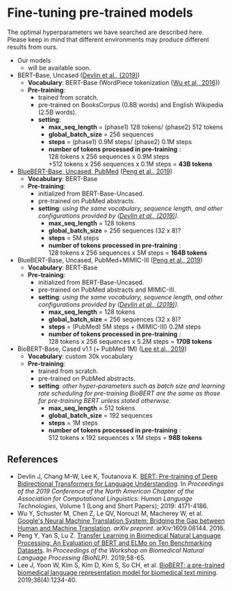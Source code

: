 
# Fine-tuning pre-trained models
The optimal hyperparameters we have searched are described here.  
Please keep in mind that different environments may produce different results from ours.

- Our models
  - will be available soon.
- BERT-Base, Uncased ([Devlin et al., (2019)](#bert))
  - **Vocabulary**: BERT-Base (WordPiece tokenization ([Wu et al., 2016](#wordpiece)))
  - **Pre-training**:
    - trained from scratch.
    - pre-trained on BooksCorpus (0.8B words) and English Wikipedia (2.5B words).
    - **setting**:
      - **max_seq_length** = (phase1) 128 tokens/ (phase2) 512 tokens
      - **global_batch_size** = 256 sequences
      - **steps** = (phase1) 0.9M steps/ (phase2) 0.1M steps
      - **number of tokens processed in pre-training** :  
        128 tokens x 256 sequences x 0.9M steps  
        +512 tokens x 256 sequences x 0.1M steps = **43B tokens**
- [BlueBERT-Base, Uncased, PubMed](./BlueBERT-Base-Uncased_P)  ([Peng et al., 2019](#bluebert))
  - **Vocabulary**: BERT-Base
  - **Pre-training**:
    - initialized from BERT-Base-Uncased.
    - pre-trained on PubMed abstracts.
    - **setting**: *using the same vocabulary, sequence length, and other configurations provided by ([Devlin et al., (2019)](#bert)).*
      - **max_seq_length** = 128 tokens
      - **global_batch_size** = 256 sequences (32 x 8)?
      - **steps** = 5M steps
      - **number of tokens processed in pre-training** :  
        128 tokens x 256 sequences x 5M steps = **164B tokens**
- BlueBERT-Base, Uncased, PubMed+MIMIC-III ([Peng et al., 2019](#bluebert))
  - **Vocabulary**: BERT-Base
  - **Pre-training**:
    - initialized from BERT-Base-Uncased.
    - pre-trained on PubMed abstracts and MIMIC-III.
    - **setting**: *using the same vocabulary, sequence length, and other configurations provided by ([Devlin et al., (2019)](#bert)).*
      - **max_seq_length** = 128 tokens
      - **global_batch_size** = 256 sequences (32 x 8)?
      - **steps** = (PubMed) 5M steps + (MIMIC-III) 0.2M steps
      - **number of tokens processed in pre-training** :  
        128 tokens x 256 sequences x 5.2M steps = **170B tokens**
- BioBERT-Base, Cased v1.1 (+ PubMed 1M) ([Lee et al., 2019](#biobert))
  - **Vocabulary**: custom 30k vocabulary
  - **Pre-training**:
    - trained from scratch.
    - pre-trained on PubMed abstracts.
    - **setting**: *other hyper-parameters such as batch size and learning rate scheduling for pre-training BioBERT are the same as those for pre-training BERT unless stated otherwise.*
      - **max_seq_length** = 512 tokens
      - **global_batch_size** = 192 sequences
      - **steps** = 1M steps
      - **number of tokens processed in pre-training** :  
        512 tokens x 192 sequences x 1M steps = **98B tokens**

## References
- <a id="bert"></a>Devlin J, Chang M-W, Lee K, Toutanova K. [BERT: Pre-training of Deep Bidirectional Transformers for Language Understanding](https://www.aclweb.org/anthology/N19-1423/). In *Proceedings of the 2019 Conference of the North American Chapter of the Association for Computational Linguistics: Human Language Technologies*, Volume 1 (Long and Short Papers); 2019: 4171-4186.
- <a id="wordpiece"></a>Wu Y, Schuster M, Chen Z, Le QV, Norouzi M, Macherey W, et al. [Google's Neural Machine Translation System: Bridging the Gap between Human and Machine Translation](https://research.google/pubs/pub45610/). *arXiv preprint*. arXiv:1609.08144. 2016.
- <a id="bluebert"></a>Peng Y, Yan S, Lu Z. [Transfer Learning in Biomedical Natural Language Processing: An Evaluation of BERT and ELMo on Ten Benchmarking Datasets](https://arxiv.org/abs/1906.05474). In *Proceedings of the Workshop on Biomedical Natural Language Processing (BioNLP)*. 2019;58-65.
- <a id="biobert"></a>Lee J, Yoon W, Kim S, Kim D, Kim S, So CH, et al. [BioBERT: a pre-trained biomedical language representation model for biomedical text mining](https://www.ncbi.nlm.nih.gov/pubmed/31501885). 2019;36(4):1234-40.
